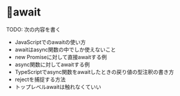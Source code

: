 # 🚧await

TODO: 次の内容を書く

- JavaScriptでのawaitの使い方
- awaitはasync関数の中でしか使えないこと
- new Promiseに対して直接awaitする例
- async関数に対してawaitする例
- TypeScriptでasync関数をawaitしたときの戻り値の型注釈の書き方
- rejectを捕捉する方法
- トップレベルawaitは触れなくていい
